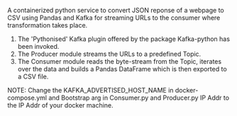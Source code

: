 A containerized python service to convert JSON reponse of a webpage to CSV using Pandas and Kafka for streaming URLs to the consumer where transformation takes place.

1. The 'Pythonised' Kafka plugin offered by the package Kafka-python has been invoked. 
2. The Producer module streams the URLs to a predefined Topic.
3. The Consumer module reads the byte-stream from the Topic, iterates over the data and builds a Pandas DataFrame which is then exported to a CSV file.

NOTE: Change the KAFKA_ADVERTISED_HOST_NAME in docker-compose.yml and Bootstrap arg in Consumer.py and Producer.py IP Addr to the IP Addr of your docker machine.
